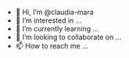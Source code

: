 - 👋 Hi, I’m @claudia-mara
- 👀 I’m interested in ...
- 🌱 I’m currently learning ...
- 💞️ I’m looking to collaborate on ...
- 📫 How to reach me ...

<!---
claudia-mara/claudia-mara is a ✨ special ✨ repository because its `README.md` (this file) appears on your GitHub profile.
You can click the Preview link to take a look at your changes.
--->
